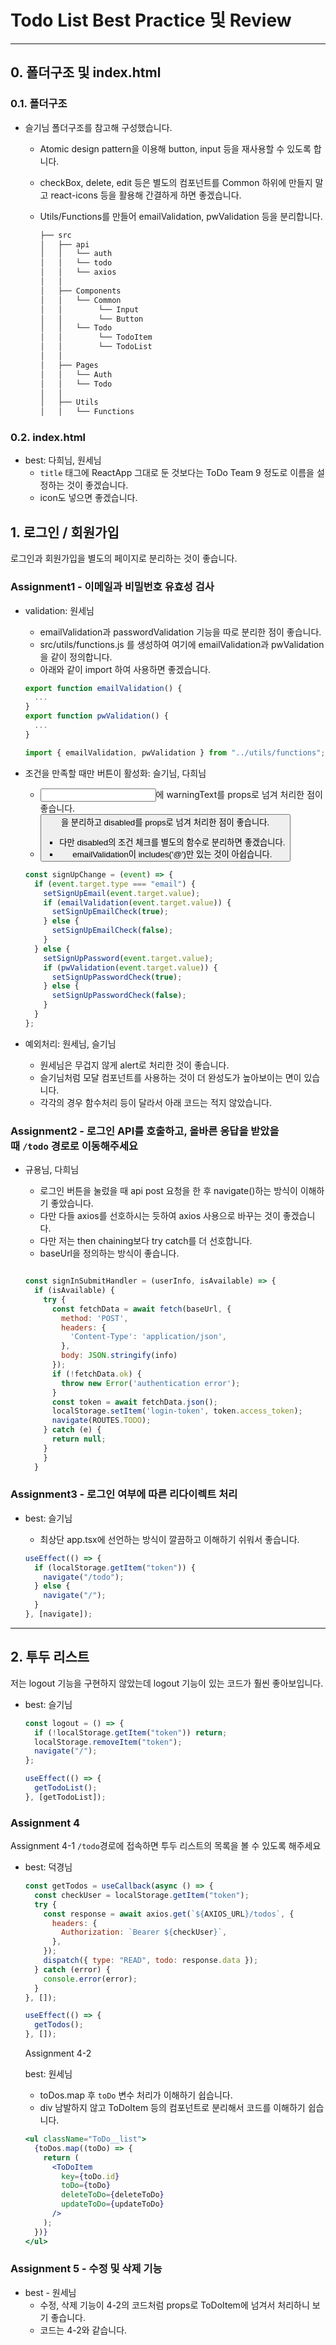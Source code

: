 # Todo List Best Practice 및 Review

---

## 0. 폴더구조 및 index.html

### 0.1. 폴더구조

- 슬기님 폴더구조를 참고해 구성했습니다.

  - Atomic design pattern을 이용해 button, input 등을 재사용할 수 있도록 합니다.
  - checkBox, delete, edit 등은 별도의 컴포넌트를 Common 하위에 만들지 말고 react-icons 등을 활용해 간결하게 하면 좋겠습니다.
  - Utils/Functions를 만들어 emailValidation, pwValidation 등을 분리합니다.

    ```jsx
    ├──	src
    │	├── api
    │	│   └── auth
    │	│   └── todo
    │	│   └── axios
    │	│
    │	├── Components
    │	│   └── Common
    │	│        └── Input
    │	│        └── Button
    │	│   └── Todo
    │	│        └── TodoItem
    │	│        └── TodoList
    │	│
    │	├── Pages
    │	│   └── Auth
    │	│   └── Todo
    │	│
    │	├── Utils
    │	│   └── Functions
    ```

### 0.2. index.html

- best: 다희님, 원세님
  - `title` 태그에 ReactApp 그대로 둔 것보다는 ToDo Team 9 정도로 이름을 설정하는 것이 좋겠습니다.
  - icon도 넣으면 좋겠습니다.

## 1. 로그인 / 회원가입

로그인과 회원가입을 별도의 페이지로 분리하는 것이 좋습니다.

### Assignment1 - 이메일과 비밀번호 유효성 검사

- validation: 원세님

  - emailValidation과 passwordValidation 기능을 따로 분리한 점이 좋습니다.
  - src/utils/functions.js 를 생성하여 여기에 emailValidation과 pwValidation을 같이 정의합니다.
  - 아래와 같이 import 하여 사용하면 좋겠습니다.

  ```jsx
  export function emailValidation() {
    ...
  }
  export function pwValidation() {
    ...
  }
  ```

  ```jsx
  import { emailValidation, pwValidation } from "../utils/functions";
  ```

- 조건을 만족할 때만 버튼이 활성화: 슬기님, 다희님

  - <Input />에 warningText를 props로 넘겨 처리한 점이 좋습니다.
  - <Button />을 분리하고 disabled를 props로 넘겨 처리한 점이 좋습니다.
    - 다만 disabled의 조건 체크를 별도의 함수로 분리하면 좋겠습니다.
    - emailValidation이 includes('@')만 있는 것이 아쉽습니다.

  ```jsx
  const signUpChange = (event) => {
    if (event.target.type === "email") {
      setSignUpEmail(event.target.value);
      if (emailValidation(event.target.value)) {
        setSignUpEmailCheck(true);
      } else {
        setSignUpEmailCheck(false);
      }
    } else {
      setSignUpPassword(event.target.value);
      if (pwValidation(event.target.value)) {
        setSignUpPasswordCheck(true);
      } else {
        setSignUpPasswordCheck(false);
      }
    }
  };
  ```

- 예외처리: 원세님, 슬기님
  - 원세님은 무겁지 않게 alert로 처리한 것이 좋습니다.
  - 슬기님처럼 모달 컴포넌트를 사용하는 것이 더 완성도가 높아보이는 면이 있습니다.
  - 각각의 경우 함수처리 등이 달라서 아래 코드는 적지 않았습니다.

### Assignment2 - 로그인 API를 호출하고, 올바른 응답을 받았을 때 `/todo` 경로로 이동해주세요

- 규용님, 다희님

  - 로그인 버튼을 눌렀을 때 api post 요청을 한 후 navigate()하는 방식이 이해하기 좋았습니다.
  - 다만 다들 axios를 선호하시는 듯하여 axios 사용으로 바꾸는 것이 좋겠습니다.
  - 다만 저는 then chaining보다 try catch를 더 선호합니다.
  - baseUrl을 정의하는 방식이 좋습니다.

  ```jsx

  const signInSubmitHandler = (userInfo, isAvailable) => {
    if (isAvailable) {
      try {
        const fetchData = await fetch(baseUrl, {
          method: 'POST',
          headers: {
            'Content-Type': 'application/json',
          },
          body: JSON.stringify(info)
        });
        if (!fetchData.ok) {
          throw new Error('authentication error');
        }
        const token = await fetchData.json();
        localStorage.setItem('login-token', token.access_token);
        navigate(ROUTES.TODO);
      } catch (e) {
        return null;
      }
      }
    }
  ```

### Assignment3 - 로그인 여부에 따른 리다이렉트 처리

- best: 슬기님

  - 최상단 app.tsx에 선언하는 방식이 깔끔하고 이해하기 쉬워서 좋습니다.

  ```jsx
  useEffect(() => {
    if (localStorage.getItem("token")) {
      navigate("/todo");
    } else {
      navigate("/");
    }
  }, [navigate]);
  ```

---

## 2. 투두 리스트

저는 logout 기능을 구현하지 않았는데 logout 기능이 있는 코드가 훨씬 좋아보입니다.

- best: 슬기님

  ```jsx
  const logout = () => {
    if (!localStorage.getItem("token")) return;
    localStorage.removeItem("token");
    navigate("/");
  };

  useEffect(() => {
    getTodoList();
  }, [getTodoList]);
  ```

### Assignment 4

Assignment 4-1 `/todo`경로에 접속하면 투두 리스트의 목록을 볼 수 있도록 해주세요

- best: 덕경님

  ```jsx
  const getTodos = useCallback(async () => {
    const checkUser = localStorage.getItem("token");
    try {
      const response = await axios.get(`${AXIOS_URL}/todos`, {
        headers: {
          Authorization: `Bearer ${checkUser}`,
        },
      });
      dispatch({ type: "READ", todo: response.data });
    } catch (error) {
      console.error(error);
    }
  }, []);

  useEffect(() => {
    getTodos();
  }, []);
  ```

  Assignment 4-2

  best: 원세님

  - toDos.map 후 `toDo` 변수 처리가 이해하기 쉽습니다.
  - div 남발하지 않고 ToDoItem 등의 컴포넌트로 분리해서 코드를 이해하기 쉽습니다.

  ```jsx
  <ul className="ToDo__list">
    {toDos.map((toDo) => {
      return (
        <ToDoItem
          key={toDo.id}
          toDo={toDo}
          deleteToDo={deleteToDo}
          updateToDo={updateToDo}
        />
      );
    })}
  </ul>
  ```

### Assignment 5 - 수정 및 삭제 기능

- best - 원세님
  - 수정, 삭제 기능이 4-2의 코드처럼 props로 ToDoItem에 넘겨서 처리하니 보기 좋습니다.
  - 코드는 4-2와 같습니다.
